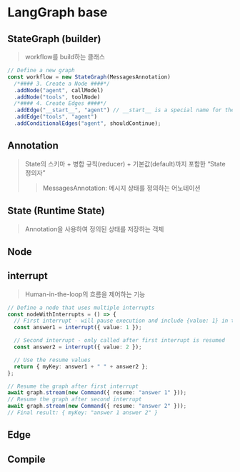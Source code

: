 # LangGraph base

## StateGraph (builder)

> workflow를 build하는 클래스

```ts
// Define a new graph
const workflow = new StateGraph(MessagesAnnotation)
  /*#### 3. Create a Node ####*/
  .addNode("agent", callModel)
  .addNode("tools", toolNode)
  /*#### 4. Create Edges ####*/
  .addEdge("__start__", "agent") // __start__ is a special name for the entrypoint
  .addEdge("tools", "agent")
  .addConditionalEdges("agent", shouldContinue);
```

## Annotation

> State의 스키마 + 병합 규칙(reducer) + 기본값(default)까지 포함한 “State 정의자”
>
> > MessagesAnnotation: 메시지 상태를 정의하는 어노테이션

## State (Runtime State)

> Annotation을 사용하여 정의된 상태를 저장하는 객체

## Node

## interrupt

> Human-in-the-loop의 흐름을 제어하는 기능

```ts
// Define a node that uses multiple interrupts
const nodeWithInterrupts = () => {
  // First interrupt - will pause execution and include {value: 1} in task values
  const answer1 = interrupt({ value: 1 });

  // Second interrupt - only called after first interrupt is resumed
  const answer2 = interrupt({ value: 2 });

  // Use the resume values
  return { myKey: answer1 + " " + answer2 };
};

// Resume the graph after first interrupt
await graph.stream(new Command({ resume: "answer 1" }));
// Resume the graph after second interrupt
await graph.stream(new Command({ resume: "answer 2" }));
// Final result: { myKey: "answer 1 answer 2" }
```

## Edge

## Compile
